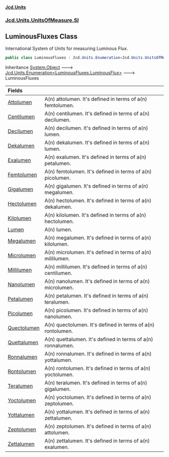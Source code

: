 #### [Jcd.Units](index.md 'index')
### [Jcd.Units.UnitsOfMeasure.SI](Jcd.Units.UnitsOfMeasure.SI.md 'Jcd.Units.UnitsOfMeasure.SI')

## LuminousFluxes Class

International System of Units for measuring Luminous Flux.

```csharp
public class LuminousFluxes : Jcd.Units.Enumeration<Jcd.Units.UnitsOfMeasure.SI.LuminousFluxes, Jcd.Units.UnitTypes.LuminousFlux>
```

Inheritance [System.Object](https://docs.microsoft.com/en-us/dotnet/api/System.Object 'System.Object') &#129106; [Jcd.Units.Enumeration&lt;](Jcd.Units.Enumeration_TEnumeration,T_.md 'Jcd.Units.Enumeration<TEnumeration,T>')[LuminousFluxes](Jcd.Units.UnitsOfMeasure.SI.LuminousFluxes.md 'Jcd.Units.UnitsOfMeasure.SI.LuminousFluxes')[,](Jcd.Units.Enumeration_TEnumeration,T_.md 'Jcd.Units.Enumeration<TEnumeration,T>')[LuminousFlux](Jcd.Units.UnitTypes.LuminousFlux.md 'Jcd.Units.UnitTypes.LuminousFlux')[&gt;](Jcd.Units.Enumeration_TEnumeration,T_.md 'Jcd.Units.Enumeration<TEnumeration,T>') &#129106; LuminousFluxes

| Fields | |
| :--- | :--- |
| [Attolumen](Jcd.Units.UnitsOfMeasure.SI.LuminousFluxes.Attolumen.md 'Jcd.Units.UnitsOfMeasure.SI.LuminousFluxes.Attolumen') | A(n) attolumen. It's defined in terms of a(n) femtolumen. |
| [Centilumen](Jcd.Units.UnitsOfMeasure.SI.LuminousFluxes.Centilumen.md 'Jcd.Units.UnitsOfMeasure.SI.LuminousFluxes.Centilumen') | A(n) centilumen. It's defined in terms of a(n) decilumen. |
| [Decilumen](Jcd.Units.UnitsOfMeasure.SI.LuminousFluxes.Decilumen.md 'Jcd.Units.UnitsOfMeasure.SI.LuminousFluxes.Decilumen') | A(n) decilumen. It's defined in terms of a(n) lumen. |
| [Dekalumen](Jcd.Units.UnitsOfMeasure.SI.LuminousFluxes.Dekalumen.md 'Jcd.Units.UnitsOfMeasure.SI.LuminousFluxes.Dekalumen') | A(n) dekalumen. It's defined in terms of a(n) lumen. |
| [Exalumen](Jcd.Units.UnitsOfMeasure.SI.LuminousFluxes.Exalumen.md 'Jcd.Units.UnitsOfMeasure.SI.LuminousFluxes.Exalumen') | A(n) exalumen. It's defined in terms of a(n) petalumen. |
| [Femtolumen](Jcd.Units.UnitsOfMeasure.SI.LuminousFluxes.Femtolumen.md 'Jcd.Units.UnitsOfMeasure.SI.LuminousFluxes.Femtolumen') | A(n) femtolumen. It's defined in terms of a(n) picolumen. |
| [Gigalumen](Jcd.Units.UnitsOfMeasure.SI.LuminousFluxes.Gigalumen.md 'Jcd.Units.UnitsOfMeasure.SI.LuminousFluxes.Gigalumen') | A(n) gigalumen. It's defined in terms of a(n) megalumen. |
| [Hectolumen](Jcd.Units.UnitsOfMeasure.SI.LuminousFluxes.Hectolumen.md 'Jcd.Units.UnitsOfMeasure.SI.LuminousFluxes.Hectolumen') | A(n) hectolumen. It's defined in terms of a(n) dekalumen. |
| [Kilolumen](Jcd.Units.UnitsOfMeasure.SI.LuminousFluxes.Kilolumen.md 'Jcd.Units.UnitsOfMeasure.SI.LuminousFluxes.Kilolumen') | A(n) kilolumen. It's defined in terms of a(n) hectolumen. |
| [Lumen](Jcd.Units.UnitsOfMeasure.SI.LuminousFluxes.Lumen.md 'Jcd.Units.UnitsOfMeasure.SI.LuminousFluxes.Lumen') | A(n) lumen. |
| [Megalumen](Jcd.Units.UnitsOfMeasure.SI.LuminousFluxes.Megalumen.md 'Jcd.Units.UnitsOfMeasure.SI.LuminousFluxes.Megalumen') | A(n) megalumen. It's defined in terms of a(n) kilolumen. |
| [Microlumen](Jcd.Units.UnitsOfMeasure.SI.LuminousFluxes.Microlumen.md 'Jcd.Units.UnitsOfMeasure.SI.LuminousFluxes.Microlumen') | A(n) microlumen. It's defined in terms of a(n) millilumen. |
| [Millilumen](Jcd.Units.UnitsOfMeasure.SI.LuminousFluxes.Millilumen.md 'Jcd.Units.UnitsOfMeasure.SI.LuminousFluxes.Millilumen') | A(n) millilumen. It's defined in terms of a(n) centilumen. |
| [Nanolumen](Jcd.Units.UnitsOfMeasure.SI.LuminousFluxes.Nanolumen.md 'Jcd.Units.UnitsOfMeasure.SI.LuminousFluxes.Nanolumen') | A(n) nanolumen. It's defined in terms of a(n) microlumen. |
| [Petalumen](Jcd.Units.UnitsOfMeasure.SI.LuminousFluxes.Petalumen.md 'Jcd.Units.UnitsOfMeasure.SI.LuminousFluxes.Petalumen') | A(n) petalumen. It's defined in terms of a(n) teralumen. |
| [Picolumen](Jcd.Units.UnitsOfMeasure.SI.LuminousFluxes.Picolumen.md 'Jcd.Units.UnitsOfMeasure.SI.LuminousFluxes.Picolumen') | A(n) picolumen. It's defined in terms of a(n) nanolumen. |
| [Quectolumen](Jcd.Units.UnitsOfMeasure.SI.LuminousFluxes.Quectolumen.md 'Jcd.Units.UnitsOfMeasure.SI.LuminousFluxes.Quectolumen') | A(n) quectolumen. It's defined in terms of a(n) rontolumen. |
| [Quettalumen](Jcd.Units.UnitsOfMeasure.SI.LuminousFluxes.Quettalumen.md 'Jcd.Units.UnitsOfMeasure.SI.LuminousFluxes.Quettalumen') | A(n) quettalumen. It's defined in terms of a(n) ronnalumen. |
| [Ronnalumen](Jcd.Units.UnitsOfMeasure.SI.LuminousFluxes.Ronnalumen.md 'Jcd.Units.UnitsOfMeasure.SI.LuminousFluxes.Ronnalumen') | A(n) ronnalumen. It's defined in terms of a(n) yottalumen. |
| [Rontolumen](Jcd.Units.UnitsOfMeasure.SI.LuminousFluxes.Rontolumen.md 'Jcd.Units.UnitsOfMeasure.SI.LuminousFluxes.Rontolumen') | A(n) rontolumen. It's defined in terms of a(n) yoctolumen. |
| [Teralumen](Jcd.Units.UnitsOfMeasure.SI.LuminousFluxes.Teralumen.md 'Jcd.Units.UnitsOfMeasure.SI.LuminousFluxes.Teralumen') | A(n) teralumen. It's defined in terms of a(n) gigalumen. |
| [Yoctolumen](Jcd.Units.UnitsOfMeasure.SI.LuminousFluxes.Yoctolumen.md 'Jcd.Units.UnitsOfMeasure.SI.LuminousFluxes.Yoctolumen') | A(n) yoctolumen. It's defined in terms of a(n) zeptolumen. |
| [Yottalumen](Jcd.Units.UnitsOfMeasure.SI.LuminousFluxes.Yottalumen.md 'Jcd.Units.UnitsOfMeasure.SI.LuminousFluxes.Yottalumen') | A(n) yottalumen. It's defined in terms of a(n) zettalumen. |
| [Zeptolumen](Jcd.Units.UnitsOfMeasure.SI.LuminousFluxes.Zeptolumen.md 'Jcd.Units.UnitsOfMeasure.SI.LuminousFluxes.Zeptolumen') | A(n) zeptolumen. It's defined in terms of a(n) attolumen. |
| [Zettalumen](Jcd.Units.UnitsOfMeasure.SI.LuminousFluxes.Zettalumen.md 'Jcd.Units.UnitsOfMeasure.SI.LuminousFluxes.Zettalumen') | A(n) zettalumen. It's defined in terms of a(n) exalumen. |
